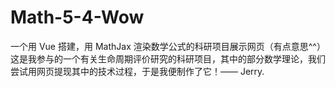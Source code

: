 # Math-5-4-Wow
一个用 Vue 搭建，用 MathJax 渲染数学公式的科研项目展示网页（有点意思^^）
这是我参与的一个有关生命周期评价研究的科研项目，其中的部分数学理论，我们尝试用网页提现其中的技术过程，于是我便制作了它！—— Jerry.